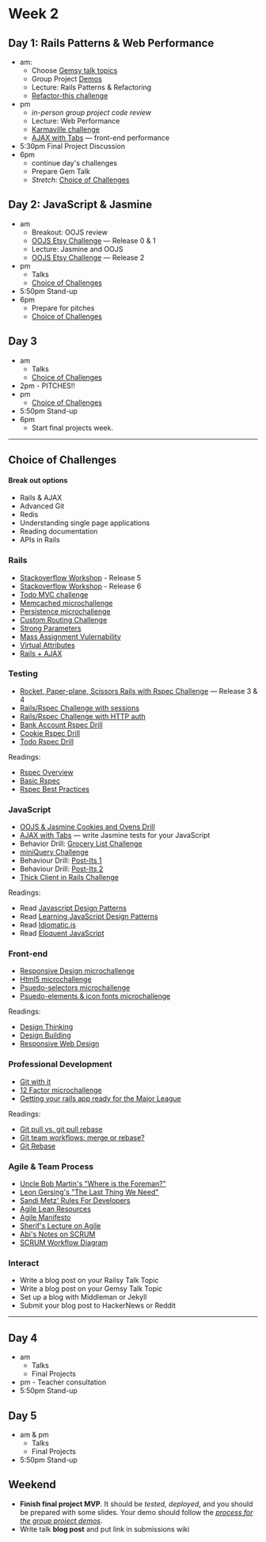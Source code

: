 
# Week 2


## Day 1: Rails Patterns & Web Performance

- am:
  - Choose [Gemsy talk topics](./gemsy_talk_topics.md)
  - Group Project [Demos](../group_project_process.md#demos)
  - Lecture: Rails Patterns & Refactoring 
  - [Refactor-this challenge](../../../../refactor-this-challenge)
- pm
  - *in-person group project code review*
  - Lecture: Web Performance
  - [Karmaville challenge](../../../../karmaville)
  - [AJAX with Tabs](../../../../ajax-tabs-challenge) &mdash; front-end
performance
- 5:30pm Final Project Discussion
- 6pm
	- continue day's challenges
	- Prepare Gem Talk
	- *Stretch*: [Choice of Challenges](#choice-of-challenges)

## Day 2: JavaScript & Jasmine

- am
  - Breakout: OOJS review
  - [OOJS Etsy Challenge](../../../../oo-js-etsy-challenge) &mdash; Release 0 & 1
  - Lecture: Jasmine and OOJS
  - [OOJS Etsy Challenge](../../../../oo-js-etsy-challenge) &mdash; Release 2
- pm
	- Talks
	- [Choice of Challenges](#choice-of-challenges)
- 5:50pm Stand-up
- 6pm
	- Prepare for pitches
	- [Choice of Challenges](#choice-of-challenges)


## Day 3

- am
	- Talks
	- [Choice of Challenges](#choice-of-challenges)
- 2pm - PITCHES!!
- pm
	- [Choice of Challenges](#choice-of-challenges)
- 5:50pm Stand-up
- 6pm
 	- Start final projects
week.

-----
## Choice of Challenges

#### Break out options
- Rails & AJAX
- Advanced Git
- Redis
- Understanding single page applications
- Reading documentation
- APIs in Rails

### Rails
- [Stackoverflow
Workshop](../../../../stack-overflow-workshop-challenge) - Release 5
- [Stackoverflow
Workshop](../../../../stack-overflow-workshop-challenge) - Release 6
- [Todo MVC challenge](../../../../todomvc-rails-challenge)
- [Memcached microchallenge](../microchallenges/memcache.md)
- [Persistence microchallenge](../microchallenges/persistence.md)
- [Custom Routing Challenge](../microchallenges/rails-routing.md)
- [Strong Parameters](../microchallenges/strong-parameters.md)
- [Mass Assignment Vulernability](../microchallenges/mass-assignment.md)
- [Virtual Attributes](../microchallenges/virtual-attributes.md)
- [Rails + AJAX](../microchallenges/rails-ajax.md)

### Testing
- [Rocket, Paper-plane, Scissors Rails with Rspec Challenge](../../../../rocket-paperplane-scissors) &mdash; Release 3 & 4
- [Rails/Rspec Challenge with sessions](../../../../sf-rspec-rails-challenge)
- [Rails/Rspec Challenge with HTTP auth](../../../../rails-rspec)
- [Bank Account Rspec Drill](../../../../rspec-drill-bank-account-challenge)
- [Cookie Rspec Drill](../../../../rspec-drill-test-a-cookie-challenge)
- [Todo Rspec Drill](../../../../rspec-drill-simple-todo-challenge)

Readings:
- [Rspec Overview](../resources/rspec_overview.md)
- [Basic Rspec](../resources/basic_rspec.md)
- [Rspec Best Practices](../resources/rspec_best_practices.md)

### JavaScript
- [OOJS & Jasmine Cookies and Ovens Drill](../../../../behavior-drill-cookies-and-ovens-challenge)
- [AJAX with Tabs](../../../../ajax-tabs-challenge) &mdash; write Jasmine tests for your JavaScript
- Behavior Drill: [Grocery List Challenge](../../../../behavior-drill-grocery-list-challenge)
- [miniQuery Challenge](../../../../miniQuery-challenge)
- Behaviour Drill: [Post-Its 1](../../../../behavior-drill-post-it-board-v1-challenge)
- Behaviour Drill: [Post-Its 2](../../../../behavior-drill-post-it-board-v2-challenge)
- [Thick Client in Rails Challenge](../../../../build-a-thick-client-on-rails-challenge)

Readings:
- Read [Javascript Design Patterns](http://addyosmani.com/resources/essentialjsdesignpatterns/book/)
- Read [Learning JavaScript Design Patterns](http://addyosmani.com/resources/essentialjsdesignpatterns/book/)
- Read [Idiomatic.js](https://github.com/rwaldron/idiomatic.js/)
- Read [Eloquent JavaScript](http://eloquentjavascript.net/)

### Front-end
- [Responsive Design microchallenge](../microchallenges/responsive_design.md)
- [Html5 microchallenge](../microchallenges/html5.md)
- [Psuedo-selectors microchallenge](../microchallenges/psuedo_selectors.md)
- [Psuedo-elements & icon fonts microchallenge](../microchallenges/psuedo_elements.md)

Readings:
- [Design Thinking](../week-1/design-workshop/design-thinking.md)
- [Design Building](../week-1/design-workshop/design-building.md)
- [Responsive Web Design](../week-1/design-workshop/responsive-web-design.md)

### Professional Development
- [Git with it](../../../../git-with-it)
- [12 Factor microchallenge](../microchallenges/12_factor.md)
- [Getting your rails app ready for the Major League](../resources/rails_app_major_league.md)

Readings:
- [Git pull vs. git pull rebase](http://stackoverflow.com/a/18930564)
- [Git team workflows: merge or rebase?](http://blogs.atlassian.com/2013/10/git-team-workflows-merge-or-rebase/)
- [Git Rebase](http://git-scm.com/docs/git-rebase)

### Agile & Team Process
- [Uncle Bob Martin's "Where is the Foreman?"](http://blog.8thlight.com/uncle-bob/2014/02/21/WhereIsTheForeman.html)
- [Leon Gersing's "The Last Thing We Need"](http://leongersing.tumblr.com/post/77931655536/the-last-thing-we-need)
- [Sandi Metz' Rules For Developers](http://robots.thoughtbot.com/sandi-metz-rules-for-developers)
- [Agile Lean Resources](./agile_lean_developer.md)
- [Agile Manifesto](http://agilemanifesto.org/)
- [Sherif's Lecture on Agile](./agile.md)
- [Abi's Notes on SCRUM](./scrum.md)
- [SCRUM Workflow Diagram](http://www.softwaysolutions.com/blog/wp-content/uploads/2012/10/scrum_process_big3.jpg)


### Interact
- Write a blog post on your Railsy Talk Topic
- Write a blog post on your Gemsy Talk Topic
- Set up a blog with Middleman or Jekyll
- Submit your blog post to HackerNews or Reddit

-----


## Day 4

- am
	- Talks
	- Final Projects
- pm - Teacher consultation
- 5:50pm Stand-up

## Day 5

- am & pm
	- Talks
	- Final Projects
- 5:50pm Stand-up


## Weekend
 - **Finish final project MVP**.  It should be *tested, deployed*, and
    you should be prepared with some slides.  Your demo should follow
the *[process for the group  project
demos](../group_project_process#demos)*.
 - Write talk **blog post** and put link in submissions wiki
